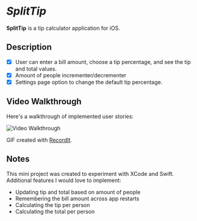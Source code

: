 # *SplitTip*

**SplitTip** is a tip calculator application for iOS.

## Description

* [x] User can enter a bill amount, choose a tip percentage, and see the tip and total values.
* [x] Amount of people incrementer/decrementer
* [x] Settings page option to change the default tip percentage.

## Video Walkthrough 

Here's a walkthrough of implemented user stories:

<img src='http://g.recordit.co/FwiOSFLHHu.gif' title='Video Walkthrough' width='' alt='Video Walkthrough' />

GIF created with [RecordIt](http://www.recordit.co).

## Notes
This mini project was created to experiment with XCode and Swift. 
Additional features I would love to implement: 
* Updating tip and total based on amount of people
* Remembering the bill amount across app restarts
* Calculating the tip per person
* Calculating the total per person
